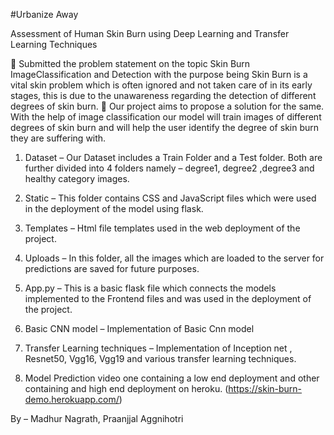 #Urbanize Away




Assessment of Human Skin Burn using Deep Learning and Transfer Learning Techniques


	Submitted the problem statement on the topic Skin Burn ImageClassification and Detection with the purpose being Skin Burn is a vital skin problem which is often ignored and not taken care of in its early stages, this is due to the unawareness regarding the detection of different degrees of skin burn. 
	Our project aims to propose a solution for the same. With the help of image classification our model will train images of different degrees of skin burn and will help the user identify the degree of skin burn they are suffering with. 

1)	Dataset – Our Dataset includes a Train Folder and a Test folder. Both are further divided into 4 folders namely – degree1, degree2 ,degree3 and healthy category images. 

2)	Static – This folder contains CSS and JavaScript files which were used in the deployment of the model using flask.


3)	Templates –  Html file templates used in the web deployment of the project.

4)	Uploads – In this folder, all the images which are loaded to the server for predictions are saved for future purposes. 


5)	App.py –  This is a basic flask file which connects the models implemented to the Frontend files and was used in the deployment of the project.  

6)	Basic CNN model – Implementation of Basic Cnn model 


7)	Transfer Learning techniques – Implementation of Inception net , Resnet50, Vgg16, Vgg19 and various transfer learning techniques.

8)	Model Prediction video one containing a low end deployment and other containing and high end deployment on heroku. (https://skin-burn-demo.herokuapp.com/)



By – Madhur Nagrath, Praanjjal Aggnihotri
